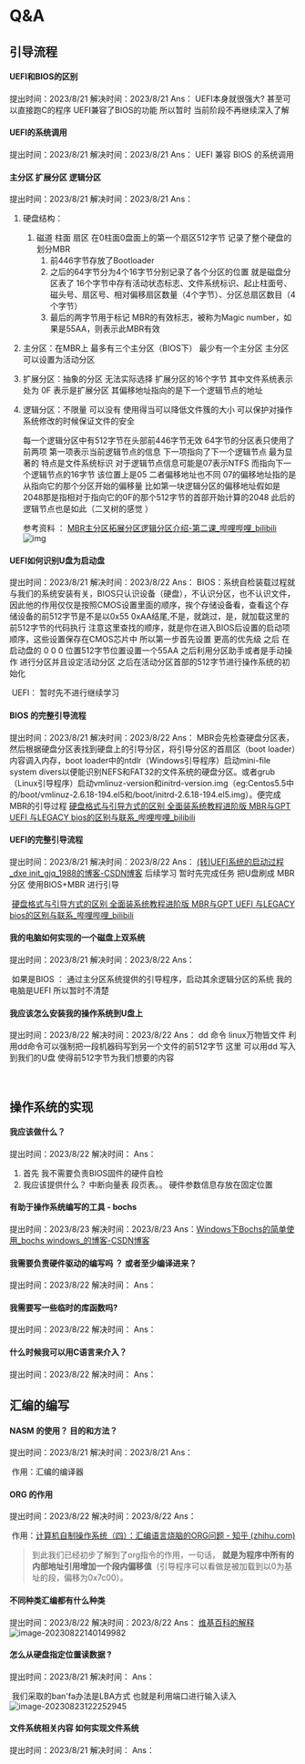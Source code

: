 # Q&A

## 引导流程

#### UEFI和BIOS的区别

提出时间：2023/8/21
解决时间：2023/8/21
Ans： 
	UEFI本身就很强大? 甚至可以直接跑C的程序 UEFI兼容了BIOS的功能 所以暂时 当前阶段不再继续深入了解
	

#### UEFI的系统调用

提出时间：2023/8/21
解决时间：2023/8/21
Ans：
	UEFI 兼容 BIOS 的系统调用  



#### 主分区 扩展分区 逻辑分区

提出时间：2023/8/21
解决时间：2023/8/21
Ans：

1. 硬盘结构：
   1. 磁道 柱面 扇区 在0柱面0盘面上的第一个扇区512字节 记录了整个硬盘的划分MBR 
      1. 前446字节存放了Bootloader
      2. 之后的64字节分为4个16字节分别记录了各个分区的位置 就是磁盘分区表了 16个字节中存有活动状态标志、文件系统标识、起止柱面号、磁头号、扇区号、相对偏移扇区数量（4个字节）、分区总扇区数目（4个字节）
      3. 最后的两字节用于标记 MBR的有效标志，被称为Magic number，如果是55AA，则表示此MBR有效
2. 主分区：在MBR上 最多有三个主分区（BIOS下） 最少有一个主分区 主分区可以设置为活动分区 
3. 扩展分区：抽象的分区 无法实际选择 扩展分区的16个字节 其中文件系统表示处为 0F 表示是扩展分区 其偏移地址指向的是下一个逻辑节点的地址 
4. 逻辑分区：不限量 可以没有 使用得当可以降低文件簇的大小  可以保护对操作系统修改的时候保证文件的安全

   每一个逻辑分区中有512字节在头部前446字节无效 64字节的分区表只使用了前两项 第一项表示当前逻辑节点的信息 下一项指向了下一个逻辑节点 最为显著的 特点是文件系统标识 对于逻辑节点信息可能是07表示NTFS 而指向下一个逻辑节点的16字节 该位置上是05 二者偏移地址也不同 07的偏移地址指的是 从指向它的那个分区开始的偏移量 比如第一块逻辑分区的偏移地址假如是2048那是指相对于指向它的0F的那个512字节的首部开始计算的2048 此后的逻辑节点也是如此（二叉树的感觉 ） 

   参考资料 ： [MBR主分区拓展分区逻辑分区介绍-第二课_哔哩哔哩_bilibili](https://www.bilibili.com/video/BV1NZ4y1H7gG/?spm_id_from=333.880.my_history.page.click)![img](https://gitee.com/TTaket/typora-image/raw/master/v2-2a8e5b453f2032bf5f641d0654e671fc_r.jpg)



#### UEFI如何识别U盘为启动盘

提出时间：2023/8/21
解决时间：2023/8/22
Ans：
	BIOS：系统自检装载过程就与我们的系统安装有关，BIOS只认识设备（硬盘），不认识分区，也不认识文件，因此他的作用仅仅是按照CMOS设置里面的顺序，挨个存储设备看，查看这个存储设备的前512字节是不是以0x55 0xAA结尾,不是，就跳过，是，就加载这里的前512字节的代码执行 注意这里查找的顺序，就是你在进入BIOS后设置的启动项顺序，这些设置保存在CMOS芯片中
	所以第一步首先设置 更高的优先级
	之后 在启动盘的 0 0 0 位置512字节位置设置一个55AA
	之后利用分区助手或者是手动操作 进行分区并且设定活动分区
	之后在活动分区首部的512字节进行操作系统的初始化

​    UEFI： 暂时先不进行继续学习



#### BIOS 的完整引导流程

提出时间：2023/8/21
解决时间：2023/8/22
Ans：
	MBR会先检查硬盘分区表，然后根据硬盘分区表找到硬盘上的引导分区，将引导分区的首扇区（boot loader）内容调入内存，boot loader中的ntdlr（Windows引导程序）启动mini-file system divers以便能识别NEFS和FAT32的文件系统的硬盘分区。或者grub（Linux引导程序）启动vmlinuz-version和initrd-version.img（eg:Centos5.5中的/boot/vmlinuz-2.6.18-194.el5和/boot/initrd-2.6.18-194.el5.img）。便完成MBR的引导过程
	[硬盘格式与引导方式的区别 全面装系统教程进阶版 MBR与GPT UEFI 与LEGACY bios的区别与联系_哔哩哔哩_bilibili](https://www.bilibili.com/video/BV1bb411v7hp/?spm_id_from=333.788.recommend_more_video.0&vd_source=140617872e27fde02158a445f44419a0)

#### UEFI的完整引导流程

提出时间：2023/8/21
解决时间：2023/8/22
Ans：
	[(转)UEFI系统的启动过程_dxe init_gjq_1988的博客-CSDN博客](https://blog.csdn.net/gjq_1988/article/details/50593564) 
	后续学习 暂时先完成任务 把U盘刷成 MBR分区 使用BIOS+MBR 进行引导

​	[硬盘格式与引导方式的区别 全面装系统教程进阶版 MBR与GPT UEFI 与LEGACY bios的区别与联系_哔哩哔哩_bilibili](https://www.bilibili.com/video/BV1bb411v7hp/?spm_id_from=333.788.recommend_more_video.0&vd_source=140617872e27fde02158a445f44419a0)

#### 我的电脑如何实现的一个磁盘上双系统 

提出时间：2023/8/21
解决时间：2023/8/22
Ans：

​	如果是BIOS ： 通过主分区系统提供的引导程序，启动其余逻辑分区的系统
​	我的电脑是UEFI 所以暂时不清楚

#### 我应该怎么安装我的操作系统到U盘上

提出时间：2023/8/22
解决时间：2023/8/22
Ans：
	dd 命令  linux万物皆文件 利用dd命令可以强制把一段机器码写到另一个文件的前512字节 这里 可以用dd 写入到我们的U盘 使得前512字节为我们想要的内容

​	

## 操作系统的实现

#### 我应该做什么？

提出时间：2023/8/22
解决时间：
Ans：

1. 首先 我不需要负责BIOS固件的硬件自检 
2. 我应该提供什么？ 
   中断向量表 段页表。。
   硬件参数信息存放在固定位置

#### 有助于操作系统编写的工具 - bochs

提出时间：2023/8/23
解决时间：2023/8/23
Ans：[Windows下Bochs的简单使用_bochs windows_的博客-CSDN博客](https://blog.csdn.net/lhl2014123/article/details/101867572)

#### 我需要负责硬件驱动的编写吗 ？ 或者至少编译进来？

提出时间：2023/8/22
解决时间：
Ans：

#### 我需要写一些临时的库函数吗?

提出时间：2023/8/22
解决时间：
Ans：

#### 什么时候我可以用C语言来介入？ 

提出时间：2023/8/22
解决时间：
Ans：



## 汇编的编写

#### NASM 的使用？ 目的和方法？

提出时间：2023/8/21
解决时间：2023/8/21
Ans：

​	作用：汇编的编译器

#### ORG 的作用

提出时间：2023/8/22
解决时间：2023/8/22
Ans：

​	作用：[计算机自制操作系统（四）：汇编语言烧脑的ORG问题 - 知乎 (zhihu.com)](https://zhuanlan.zhihu.com/p/100757410)

> 到此我们已经初步了解到了org指令的作用，一句话， **就是为程序中所有的内部地址引用增加一个段内偏移值**（引导程序可以看做是被加载到以0为基址的段，偏移为0x7c00）。 



#### 不同种类汇编都有什么种类

提出时间：2023/8/22
解决时间：2023/8/22
Ans：
[维基百科的解释](https://zh.wikipedia.org/zh-hans/%E6%B1%87%E7%BC%96%E8%AF%AD%E8%A8%80)
![image-20230822140149982](https://gitee.com/TTaket/typora-image/raw/master/image-20230822140149982.png)







#### 怎么从硬盘指定位置读数据 ? 

提出时间：2023/8/21
解决时间：
Ans：

​	我们采取的ban'fa办法是LBA方式 也就是利用端口进行输入读入![image-20230823122252945](https://gitee.com/TTaket/typora-image/raw/master/image-20230823122252945.png)

#### 文件系统相关内容 如何实现文件系统

提出时间：2023/8/21
解决时间：
Ans：









